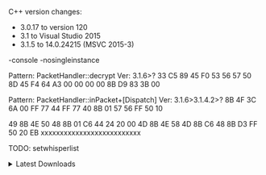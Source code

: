 C++ version changes:
- 3.0.17	to version 120
- 3.1		to Visual Studio 2015
- 3.1.5		to 14.0.24215 (MSVC 2015-3)

-console -nosingleinstance

Pattern: PacketHandler::decrypt
Ver: 3.1.6>?
33 C5 89 45 F0 53 56 57 50 8D 45 F4 64 A3 00 00 00 00 8B D9 83 3B 00

Pattern: PacketHandler::inPacket+[Dispatch]
Ver: 3.1.6>3.1.4.2>?
8B 4F 3C 6A 00 FF 77 44 FF 77 40 8B 01 57 56 FF 50 10

49 8B 4E 50 48 8B 01 C6 44 24 20 00 4D 8B 4E 58 4D 8B C6 48 8B D3 FF 50 20 EB
xxxxxxxxxxxxxxxxxxxxxxxxxx

TODO:
setwhisperlist

<details><summary>Latest Downloads</summary>

[![](https://img.shields.io/github/downloads/ReSpeak/TS3Hook/latest/TS3Hook.ts3_plugin.svg?style=flat-square)]()  [![](https://img.shields.io/github/downloads/ReSpeak/TS3Hook/latest/Injector.x86.exe.svg?style=flat-square)]()  [![](https://img.shields.io/github/downloads/ReSpeak/TS3Hook/latest/Injector.x64.exe.svg?style=flat-square)]()
</details>
